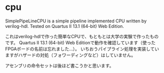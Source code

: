 # cpu

SimplePipeLineCPU is a simple pipeline implemented CPU written by verilog-hdl.
Tested on Quartus II 13.1 (64-bit) Web Edition.

これはverilog-hdlで作った簡単なCPUで、もともとは大学の実験で作ったものです。
Quartus II 13.1 (64-bit) Web Editionで動作を確認しています（使ったFPGAボードの名前は忘れました...）。
いちおうパイプライン処理を実装していますがハザードの対処（フォワーディングなど）はしていません。

アセンブリの命令セットは後ほど書こうかと思います。
